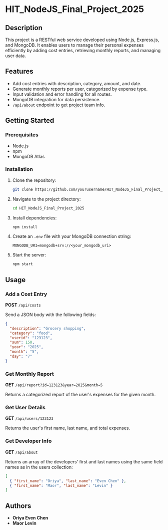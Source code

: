 # HIT_NodeJS_Final_Project_2025

## Description

This project is a RESTful web service developed using Node.js, Express.js, and MongoDB. It enables users to manage their personal expenses efficiently by adding cost entries, retrieving monthly reports, and managing user data.

## Features

- Add cost entries with description, category, amount, and date.
- Generate monthly reports per user, categorized by expense type.
- Input validation and error handling for all routes.
- MongoDB integration for data persistence.
- `/api/about` endpoint to get project team info.

## Getting Started

### Prerequisites

- Node.js
- npm
- MongoDB Atlas

### Installation

1. Clone the repository:
   ```bash
   git clone https://github.com/yourusername/HIT_NodeJS_Final_Project_2025.git
   ```
2. Navigate to the project directory:
   ```bash
   cd HIT_NodeJS_Final_Project_2025
   ```
3. Install dependencies:
   ```bash
   npm install
   ```
4. Create an `.env` file with your MongoDB connection string:
   ```
   MONGODB_URI=mongodb+srv://<your_mongodb_uri>
   ```
5. Start the server:
   ```bash
   npm start
   ```

## Usage

### Add a Cost Entry

**POST** `/api/costs`

Send a JSON body with the following fields:
```json
{
  "description": "Grocery shopping",
  "category": "food",
  "userid": "123123",
  "sum": 150,
  "year": "2025",
  "month": "5",
  "day": "7"
}
```

### Get Monthly Report

**GET** `/api/report?id=123123&year=2025&month=5`

Returns a categorized report of the user's expenses for the given month.

### Get User Details

**GET** `/api/users/123123`

Returns the user's first name, last name, and total expenses.

### Get Developer Info

**GET** `/api/about`

Returns an array of the developers' first and last names using the same field names as in the users collection:
```json
[
  { "first_name": "Oriya", "last_name": "Even Chen" },
  { "first_name": "Maor", "last_name": "Levin" }
]
```

## Authors

- **Oriya Even Chen**
- **Maor Levin**

